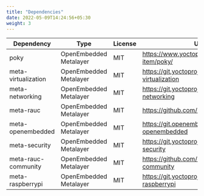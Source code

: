 ```yaml
---
title: "Dependencies"
date: 2022-05-09T14:24:56+05:30
weight: 3
---
```


| Dependency | Type | License | URL |
| --- | --- | --- | --- |
| poky | OpenEmbedded Metalayer | MIT | <https://www.yoctoproject.org/software-item/poky/> |
| meta-virtualization | OpenEmbedded Metalayer | MIT | <https://git.yoctoproject.org/meta-virtualization> |
| meta-networking | OpenEmbedded Metalayer | MIT | <https://git.yoctoproject.org/meta-networking> |
| meta-rauc | OpenEmbedded Metalayer | MIT | <https://github.com/rauc/meta-rauc> |
| meta-openembedded | OpenEmbedded Metalayer | MIT | <https://git.openembedded.org/meta-openembedded> |
| meta-security | OpenEmbedded Metalayer | MIT | <https://git.yoctoproject.org/meta-security> |
| meta-rauc-community | OpenEmbedded Metalayer | MIT | <https://github.com/rauc/meta-rauc-community> |
| meta-raspberrypi | OpenEmbedded Metalayer | MIT | <https://git.yoctoproject.org/meta-raspberrypi> |
